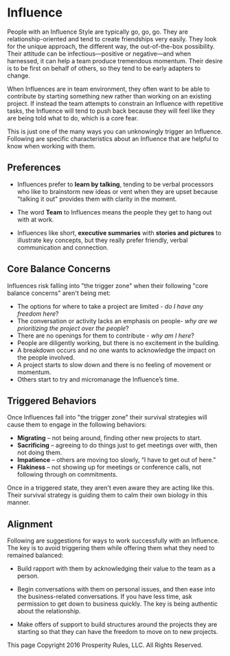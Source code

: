 # Influence
People with an Influence Style are typically go, go, go. They are relationship-oriented and tend to create friendships very easily. They look for the unique approach, the different way, the out-of-the-box possibility. Their attitude can be infectious—positive or negative—and when harnessed, it can help a team produce tremendous momentum. Their desire is to be first on behalf of others, so they tend to be early adapters to change.

When Influences are in team environment, they often want to be able to contribute by starting something new rather than working on an existing project. If instead the team attempts to constrain an Influence with repetitive tasks, the Influence will tend to push back because they will feel like they are being told what to do, which is a core fear.

This is just one of the many ways you can unknowingly trigger an Influence. Following are specific characteristics about an Influence that are helpful to know when working with them.


## Preferences

* Influences prefer to **learn by talking**, tending to be verbal processors who like to brainstorm new ideas or vent when they are upset because "talking it out" provides them with clarity in the moment.

* The word **Team** to Influences means the people they get to hang out with at work.

* Influences like short, **executive summaries** with **stories and pictures** to illustrate key concepts, but they really prefer friendly, verbal communication and connection.


## Core Balance Concerns

Influences risk falling into "the trigger zone" when their following "core balance concerns" aren't being met:

* The options for where to take a project are limited - *do I have any freedom here*?
* The conversation or activity lacks an emphasis on people- *why are we prioritizing the project over the people*?
* There are no openings for them to contribute - *why am I here*?
* People are diligently working, but there is no excitement in the building.
* A breakdown occurs and no one wants to acknowledge the impact on the people involved.
* A project starts to slow down and there is no feeling of movement or momentum.
* Others start to try and micromanage the Influence’s time.


## Triggered Behaviors

Once Influences fall into "the trigger zone" their survival strategies will cause them to engage in the following behaviors:

* **Migrating** – not being around, finding other new projects to start.
* **Sacrificing** – agreeing to do things just to get meetings over with, then not doing them.
* **Impatience** – others are moving too slowly, “I have to get out of here.”
* **Flakiness** – not showing up for meetings or conference calls, not following through on commitments.

Once in a triggered state, they aren't even aware they are acting like this. Their survival strategy is guiding them to calm their own biology in this manner.


## Alignment

Following are suggestions for ways to work successfully with an Influence. The key is to avoid triggering them while offering them what they need to remained balanced:

* Build rapport with them by acknowledging their value to the team as a person.

* Begin conversations with them on personal issues, and then ease into the business-related conversations.  If you have less time, ask permission to get down to business quickly.  The key is being authentic about the relationship.

* Make offers of support to build structures around the projects they are starting so that they can have the freedom to move on to new projects.
 



This page Copyright 2016 Prosperity Rules, LLC. All Rights Reserved.

